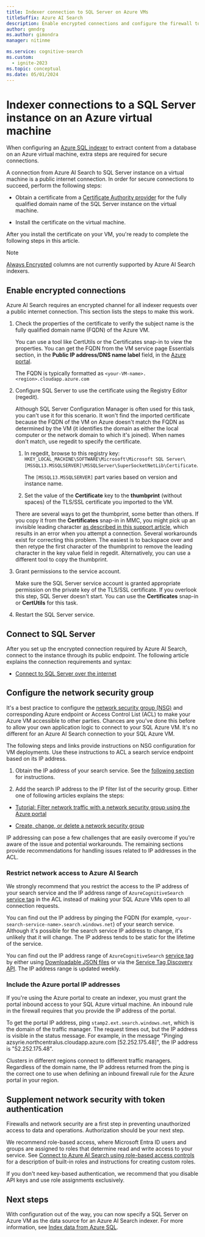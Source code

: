 ```yaml
---
title: Indexer connection to SQL Server on Azure VMs
titleSuffix: Azure AI Search
description: Enable encrypted connections and configure the firewall to allow connections to SQL Server on an Azure virtual machine (VM) from an indexer on Azure AI Search.
author: gmndrg
ms.author: gimondra
manager: nitinme

ms.service: cognitive-search
ms.custom:
  - ignite-2023
ms.topic: conceptual
ms.date: 05/01/2024
---
```


# Indexer connections to a SQL Server instance on an Azure virtual machine

When configuring an [Azure SQL indexer](search-howto-connecting-azure-sql-database-to-azure-search-using-indexers.md) to extract content from a database on an Azure virtual machine, extra steps are required for secure connections. 

A connection from Azure AI Search to SQL Server instance on a virtual machine is a public internet connection. In order for secure connections to succeed, perform the following steps:

+ Obtain a certificate from a [Certificate Authority provider](https://en.wikipedia.org/wiki/Certificate_authority#Providers) for the fully qualified domain name of the SQL Server instance on the virtual machine.

+ Install the certificate on the virtual machine.

After you install the certificate on your VM, you're ready to complete the following steps in this article.

> [!NOTE]
> [Always Encrypted](/sql/relational-databases/security/encryption/always-encrypted-database-engine) columns are not currently supported by Azure AI Search indexers.

## Enable encrypted connections

Azure AI Search requires an encrypted channel for all indexer requests over a public internet connection. This section lists the steps to make this work.

1. Check the properties of the certificate to verify the subject name is the fully qualified domain name (FQDN) of the Azure VM. 

   You can use a tool like CertUtils or the Certificates snap-in to view the properties. You can get the FQDN from the VM service page Essentials section, in the **Public IP address/DNS name label** field, in the [Azure portal](https://portal.azure.com/).
  
   The FQDN is typically formatted as `<your-VM-name>.<region>.cloudapp.azure.com`

1. Configure SQL Server to use the certificate using the Registry Editor (regedit). 

   Although SQL Server Configuration Manager is often used for this task, you can't use it for this scenario. It won't find the imported certificate because the FQDN of the VM on Azure doesn't match the FQDN as determined by the VM (it identifies the domain as either the local computer or the network domain to which it's joined). When names don't match, use regedit to specify the certificate.

   1. In regedit, browse to this registry key: `HKEY_LOCAL_MACHINE\SOFTWARE\Microsoft\Microsoft SQL Server\[MSSQL13.MSSQLSERVER]\MSSQLServer\SuperSocketNetLib\Certificate`. 

      The `[MSSQL13.MSSQLSERVER]` part varies based on version and instance name. 

   1. Set the value of the **Certificate** key to the **thumbprint** (without spaces) of the TLS/SSL certificate you imported to the VM.

     There are several ways to get the thumbprint, some better than others. If you copy it from the **Certificates** snap-in in MMC, you might pick up an invisible leading character [as described in this support article](https://support.microsoft.com/kb/2023869/), which results in an error when you attempt a connection. Several workarounds exist for correcting this problem. The easiest is to backspace over and then retype the first character of the thumbprint to remove the leading character in the key value field in regedit. Alternatively, you can use a different tool to copy the thumbprint.

1. Grant permissions to the service account. 

   Make sure the SQL Server service account is granted appropriate permission on the private key of the TLS/SSL certificate. If you overlook this step, SQL Server doesn't start. You can use the **Certificates** snap-in or **CertUtils** for this task.

1. Restart the SQL Server service.

## Connect to SQL Server

After you set up the encrypted connection required by Azure AI Search, connect to the instance through its public endpoint. The following article explains the connection requirements and syntax:

+ [Connect to SQL Server over the internet](/azure/azure-sql/virtual-machines/windows/ways-to-connect-to-sql#connect-to-sql-server-over-the-internet)

## Configure the network security group

It's a best practice to configure the [network security group (NSG)](/azure/virtual-network/network-security-groups-overview) and corresponding Azure endpoint or Access Control List (ACL) to make your Azure VM accessible to other parties. Chances are you've done this before to allow your own application logic to connect to your SQL Azure VM. It's no different for an Azure AI Search connection to your SQL Azure VM. 

The following steps and links provide instructions on NSG configuration for VM deployments. Use these instructions to ACL a search service endpoint based on its IP address.

1. Obtain the IP address of your search service. See the [following section](#restrict-network-access-to-azure-ai-search) for instructions.

1. Add the search IP address to the IP filter list of the security group. Either one of following articles explains the steps:

  + [Tutorial: Filter network traffic with a network security group using the Azure portal](/azure/virtual-network/tutorial-filter-network-traffic)

  + [Create, change, or delete a network security group](/azure/virtual-network/manage-network-security-group)

IP addressing can pose a few challenges that are easily overcome if you're aware of the issue and potential workarounds. The remaining sections provide recommendations for handling issues related to IP addresses in the ACL.

### Restrict network access to Azure AI Search

We strongly recommend that you restrict the access to the IP address of your search service and the IP address range of `AzureCognitiveSearch` [service tag](/azure/virtual-network/service-tags-overview#available-service-tags) in the ACL instead of making your SQL Azure VMs open to all connection requests.

You can find out the IP address by pinging the FQDN (for example, `<your-search-service-name>.search.windows.net`) of your search service. Although it's possible for the search service IP address to change, it's unlikely that it will change. The IP address tends to be static for the lifetime of the service.

You can find out the IP address range of `AzureCognitiveSearch` [service tag](/azure/virtual-network/service-tags-overview#available-service-tags) by either using [Downloadable JSON files](/azure/virtual-network/service-tags-overview#discover-service-tags-by-using-downloadable-json-files) or via the [Service Tag Discovery API](/azure/virtual-network/service-tags-overview#use-the-service-tag-discovery-api). The IP address range is updated weekly.

### Include the Azure portal IP addresses

If you're using the Azure portal to create an indexer, you must grant the portal inbound access to your SQL Azure virtual machine. An inbound rule in the firewall requires that you provide the IP address of the portal.

To get the portal IP address, ping `stamp2.ext.search.windows.net`, which is the domain of the traffic manager. The request times out, but the IP address is visible in the status message. For example, in the message "Pinging azsyrie.northcentralus.cloudapp.azure.com [52.252.175.48]", the IP address is "52.252.175.48".

Clusters in different regions connect to different traffic managers. Regardless of the domain name, the IP address returned from the ping is the correct one to use when defining an inbound firewall rule for the Azure portal in your region.

## Supplement network security with token authentication

Firewalls and network security are a first step in preventing unauthorized access to data and operations. Authorization should be your next step. 

We recommend role-based access, where Microsoft Entra ID users and groups are assigned to roles that determine read and write access to your service. See [Connect to Azure AI Search using role-based access controls](search-security-rbac.md) for a description of built-in roles and instructions for creating custom roles.

If you don't need key-based authentication, we recommend that you disable API keys and use role assignments exclusively.

## Next steps

With configuration out of the way, you can now specify a SQL Server on Azure VM as the data source for an Azure AI Search indexer. For more information, see [Index data from Azure SQL](search-howto-connecting-azure-sql-database-to-azure-search-using-indexers.md).
